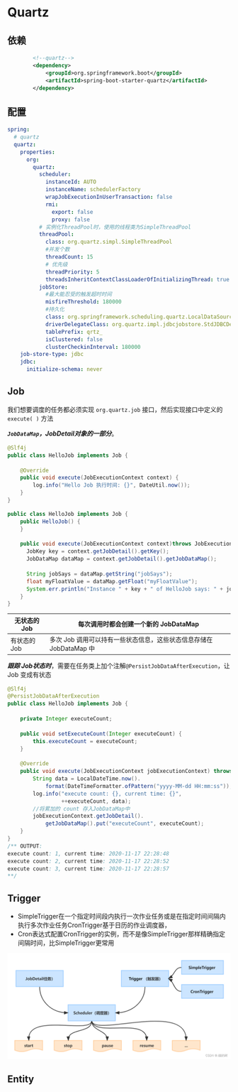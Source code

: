 # Quartz

## 依赖

````xml
        <!--quartz-->
        <dependency>
            <groupId>org.springframework.boot</groupId>
            <artifactId>spring-boot-starter-quartz</artifactId>
        </dependency>
````

## 配置

````yaml
spring:
  # quartz
  quartz:
    properties:
      org:
        quartz:
          scheduler:
            instanceId: AUTO
            instanceName: schedulerFactory
            wrapJobExecutionInUserTransaction: false
            rmi:
              export: false
              proxy: false
          # 实例化ThreadPool时，使用的线程类为SimpleThreadPool
          threadPool:
            class: org.quartz.simpl.SimpleThreadPool
            #并发个数
            threadCount: 15
            # 优先级
            threadPriority: 5
            threadsInheritContextClassLoaderOfInitializingThread: true
          jobStore:
            #最大能忍受的触发超时时间
            misfireThreshold: 180000
            #持久化
            class: org.springframework.scheduling.quartz.LocalDataSourceJobStore
            driverDelegateClass: org.quartz.impl.jdbcjobstore.StdJDBCDelegate
            tablePrefix: qrtz_
            isClustered: false
            clusterCheckinInterval: 180000
    job-store-type: jdbc
    jdbc:
      initialize-schema: never 
````

## Job

我们想要调度的任务都必须实现 `org.quartz.job` 接口，然后实现接口中定义的 `execute( )` 方法

***`JobDataMap`，JobDetail对象的一部分***。

````java
@Slf4j
public class HelloJob implements Job {

    @Override
    public void execute(JobExecutionContext context) {
        log.info("Hello Job 执行时间: {}", DateUtil.now());
    }
}

````

````java
public class HelloJob implements Job {
    public HelloJob() {
    }

    public void execute(JobExecutionContext context)throws JobExecutionException{
      JobKey key = context.getJobDetail().getKey();
      JobDataMap dataMap = context.getJobDetail().getJobDataMap();
        
      String jobSays = dataMap.getString("jobSays");
      float myFloatValue = dataMap.getFloat("myFloatValue");
      System.err.println("Instance " + key + " of HelloJob says: " + jobSays + ", and val is: " + myFloatValue);
    }
}

````

| 无状态的 Job | 每次调用时都会创建一个新的 JobDataMap                        |
| ------------ | ------------------------------------------------------------ |
| 有状态的 Job | 多次 Job 调用可以持有一些状态信息，这些状态信息存储在 JobDataMap 中 |

***跟踪 Job状态时***，需要在任务类上加个注解`@PersistJobDataAfterExecution`，让 Job 变成有状态

````java
@Slf4j
@PersistJobDataAfterExecution
public class HelloJob implements Job {

    private Integer executeCount;

    public void setExecuteCount(Integer executeCount) {
        this.executeCount = executeCount;
    }

    @Override
    public void execute(JobExecutionContext jobExecutionContext) throws JobExecutionException {
        String data = LocalDateTime.now().
            format(DateTimeFormatter.ofPattern("yyyy-MM-dd HH:mm:ss"));
        log.info("execute count: {}, current time: {}",
                 ++executeCount, data);
        //将累加的 count 存入JobDataMap中
        jobExecutionContext.getJobDetail().
            getJobDataMap().put("executeCount", executeCount);
    }
}
/** OUTPUT:
execute count: 1, current time: 2020-11-17 22:28:48
execute count: 2, current time: 2020-11-17 22:28:52
execute count: 3, current time: 2020-11-17 22:28:57
**/

````

## Trigger

- SimpleTrigger在一个指定时间段内执行一次作业任务或是在指定时间间隔内执行多次作业任务CronTrigger基于日历的作业调度器，
- Cron表达式配置CronTrigger的实例，而不是像SimpleTrigger那样精确指定间隔时间，比SimpleTrigger更常用

![image-20241031201000530](https://raw.githubusercontent.com/yinhuiSpace/picgoimg/main/img/202410312010643.png)

## Entity

````java
````

